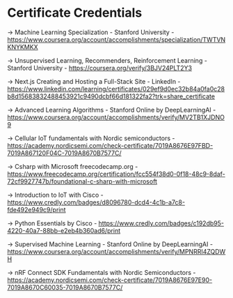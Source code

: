 <h1> Certificate Credentials </h1>

-> Machine Learning Specialization - Stanford University - https://www.coursera.org/account/accomplishments/specialization/TWTVNKNYKMKX

-> Unsupervised Learning, Recommenders, Reinforcement Learning - Stanford University - https://coursera.org/verify/3BJV24PLT2Y3

-> Next.js Creating and Hosting a Full-Stack Site - LinkedIn - https://www.linkedin.com/learning/certificates/029ef9d0ec32b84a0fa0c28b8d15683832488453921c9490dcbf66d181322fa2?trk=share_certificate

-> Advanced Learning Algorithms - Stanford Online by DeepLearningAI - https://www.coursera.org/account/accomplishments/verify/MV2TB1XJDNO9

-> Cellular IoT fundamentals with Nordic semiconductors - https://academy.nordicsemi.com/check-certificate/7019A8676E97FBD-7019A867120F04C-7019A8670B7577C/

-> Csharp with Microsoft freecodecamp.org -  https://www.freecodecamp.org/certification/fcc554f38d0-0f18-48c9-8daf-72cf9927747b/foundational-c-sharp-with-microsoft

-> Introduction to IoT with Cisco - https://www.credly.com/badges/d8096780-dcd4-4c1b-a7c8-fde492e949c9/print

-> Python Essentials by Cisco - https://www.credly.com/badges/c192db95-4220-40a7-88bb-e2eb4b360ad6/print

-> Supervised Machine Learning - Stanford Online by DeepLearningAI - https://www.coursera.org/account/accomplishments/verify/MPNRRI4ZQDWH

-> nRF Connect SDK Fundamentals with Nordic Semiconductors - https://academy.nordicsemi.com/check-certificate/7019A8676E97E90-7019A8670C60035-7019A8670B7577C/
